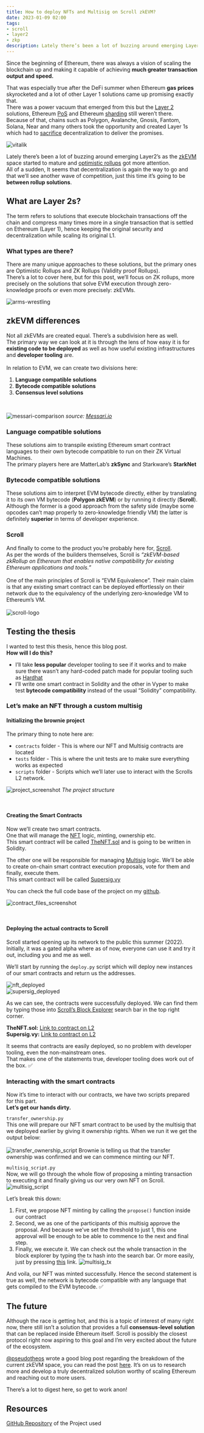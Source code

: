 ```yaml
---
title: How to deploy NFTs and Multisig on Scroll zkEVM?
date: 2023-01-09 02:00
tags:
- scroll
- layer2
- zkp
description: Lately there’s been a lot of buzzing around emerging Layer2’s as the zkEVM space started to mature and optimistic rollups got more attention. All of a sudden, It seems that decentralization is again the way to go and that we’ll see another wave of competition, just this time it’s going to be between rollup solutions.
---
```


Since the beginning of Ethereum, there was always a vision of scaling the blockchain up and making it capable of achieving **much greater transaction output and speed.**

That was especially true after the DeFi summer when Ethereum **gas prices** skyrocketed and a lot of other Layer 1 solutions came up promising exactly that.<br/>
There was a power vacuum that emerged from this but the [Layer 2](https://www.investopedia.com/terms/l/level2.asp) solutions, Ethereum [PoS](https://www.investopedia.com/terms/p/proof-stake-pos.asp) and Ethereum [sharding](https://www.investopedia.com/terms/s/sharding.asp) still weren’t there.<br/>
Because of that, chains such as Polygon, Avalanche, Gnosis, Fantom, Solana, Near and many others took the opportunity and created Layer 1s which had to [sacrifice](https://www.ledger.com/academy/what-is-the-blockchain-trilemma) decentralization to deliver the promises.

![vitalik](/media/scroll-layer2-nft-and-multisig-deployment/vitalik.png "Vitalik Ethereum 2")
<br/>

Lately there’s been a lot of buzzing around emerging Layer2’s as the [zkEVM](https://www.alchemy.com/overviews/zkevm) space started to mature and [optimistic rollups](https://ethereum.org/en/developers/docs/scaling/optimistic-rollups/) got more attention.<br/>
All of a sudden, It seems that decentralization is again the way to go and that we’ll see another wave of competition, just this time it’s going to be **between rollup solutions**.

## What are Layer 2s?

The term refers to solutions that execute blockchain transactions off the chain and compress many times more in a single transaction that is settled on Ethereum (Layer 1), hence keeping the original security and decentralization while scaling its original L1.

### What types are there?
There are many unique approaches to these solutions, but the primary ones are Optimistic Rollups and ZK Rollups (Validity proof Rollups).<br/>
There’s a lot to cover here, but for this post, we’ll focus on ZK rollups, more precisely on the solutions that solve EVM execution through zero-knowledge proofs or even more precisely: zkEVMs.

![arms-wrestling](/media/scroll-layer2-nft-and-multisig-deployment/arms-wrestling.jpeg "Arms wrestling")
<br/>

## zkEVM differences

Not all zkEVMs are created equal. There’s a subdivision here as well.<br/>
The primary way we can look at it is through the lens of how easy it is for **existing code to be deployed** as well as how useful existing infrastructures and **developer tooling** are.
<br/><br/>
In relation to EVM, we can create two divisions here:
1. **Language compatible solutions**
2. **Bytecode compatible solutions**
3. **Consensus level solutions**
<br/>

![messari-comparison](/media/scroll-layer2-nft-and-multisig-deployment/messari-comparison.jpeg "Messari zkEVM overview")
_source: [Messari.io](https://twitter.com/MessariCrypto/status/1558241955502440450)_

### Language compatible solutions
These solutions aim to transpile existing Ethereum smart contract languages to their own bytecode compatible to run on their ZK Virtual Machines.<br/>
The primary players here are MatterLab’s **zkSync** and Starkware’s **StarkNet**

### Bytecode compatible solutions
These solutions aim to interpret EVM bytecode directly, either by translating it to its own VM bytecode (**Polygon zkEVM**) or by running it directly (**Scroll**).<br/>
Although the former is a good approach from the safety side (maybe some opcodes can’t map properly to zero-knowledge friendly VM) the latter is definitely **superior** in terms of developer experience.

### Scroll
And finally to come to the product you’re probably here for, [Scroll](https://scroll.io/).<br/>
As per the words of the builders themselves, Scroll is _“zkEVM-based zkRollup on Ethereum that enables native compatibility for existing Ethereum applications and tools.”_
<br/><br/>
One of the main principles of Scroll is “EVM Equivalence”. Their main claim is that any existing smart contract can be deployed effortlessly on their network due to the equivalency of the underlying zero-knowledge VM to Ethereum’s VM.
<br/><br/>
![scroll-logo](/media/scroll-layer2-nft-and-multisig-deployment/scroll-logo.png "Scroll logo")
<br/>

## Testing the thesis
I wanted to test this thesis, hence this blog post.<br/>
**How will I do this?**
- I’ll take **less popular** developer tooling to see if it works and to make sure there wasn’t any hard-coded patch made for popular tooling such as [Hardhat](https://hardhat.org/)
- I’ll write one smart contract in Solidity and the other in Vyper to make test **bytecode compatibility** instead of the usual “Solidity” compatibility. 

### Let’s make an NFT through a custom multisig
#### Initializing the brownie project
The primary thing to note here are:
- `contracts` folder - This is where our NFT and Multisig contracts are located
- `tests` folder - This is where the unit tests are to make sure everything works as expected
- `scripts` folder - Scripts which we’ll later use to interact with the Scrolls L2 network.

![project_screenshot](/media/scroll-layer2-nft-and-multisig-deployment/project_screenshot.png "Project overview")
_The project structure_

<br/>

#### Creating the Smart Contracts
Now we’ll create two smart contracts.<br/>
One that will manage the [NFT](https://www.investopedia.com/non-fungible-tokens-nft-5115211) logic, minting, ownership etc.<br/>
This smart contract will be called [TheNFT.sol](https://github.com/pajicf/scroll-multisig-and-nft/blob/main/contracts/TheNFT.sol) and is going to be written in Solidity.

The other one will be responsible for managing [Multisig](https://www.coindesk.com/learn/what-is-a-multisig-wallet/) logic. We’ll be able to create on-chain smart contract execution proposals, vote for them and finally, execute them.<br/>
This smart contract will be called [Supersig.vy](https://github.com/pajicf/scroll-multisig-and-nft/blob/main/contracts/Supersig.vy)

You can check the full code base of the project on my [github](https://github.com/pajicf/scroll-multisig-and-nft).

![contract_files_screenshot](/media/scroll-layer2-nft-and-multisig-deployment/contract_files_screenshot.png "Contracts overview")

<br/>

#### Deploying the actual contracts to Scroll
Scroll started opening up its network to the public this summer (2022). Initially, it was a gated alpha where as of now, everyone can use it and try it out, including you and me as well.

We’ll start by running the `deploy.py` script which will deploy new instances of our smart contracts and return us the addresses.

![nft_deployed](/media/scroll-layer2-nft-and-multisig-deployment/nft_deployed.png "NFT deployed")<br/>
![supersig_deployed](/media/scroll-layer2-nft-and-multisig-deployment/supersig_deployed.png "Contracts overview")

As we can see, the contracts were successfully deployed. We can find them by typing those into [Scroll’s Block Explorer](https://l2scan.scroll.io/) search bar in the top right corner.

**TheNFT.sol:** [Link to contract on L2](https://l2scan.scroll.io/address/0xF7e514622AF27662fBd940b7061a2daD977ba478)<br/>
**Supersig.vy:** [Link to contract on L2](https://l2scan.scroll.io/address/0x79A485E22d85757c4fa545FfF5DdFE5999E93210)

It seems that contracts are easily deployed, so no problem with developer tooling, even the non-mainstream ones.<br/>
That makes one of the statements true, developer tooling does work out of the box. ✅

### Interacting with the smart contracts
Now it’s time to interact with our contracts, we have two scripts prepared for this part.<br/>
**Let’s get our hands dirty.**

`transfer_ownership.py`<br/>
This one will prepare our NFT smart contract to be used by the multisig that we deployed earlier by giving it ownership rights. When we run it we get the output below:<br/><br/>
![transfer_ownership_script](/media/scroll-layer2-nft-and-multisig-deployment/transfer_ownership_script.png "Transfer ownership script")
Brownie is telling us that the transfer ownership was confirmed and we can commence minting our NFT.

`multisig_script.py`<br/>
Now, we will go through the whole flow of proposing a minting transaction to executing it and finally giving us our very own NFT on Scroll.
![multisig_script](/media/scroll-layer2-nft-and-multisig-deployment/multisig_script.png "Multisig script")

Let’s break this down:
1. First, we propose NFT minting by calling the `propose()` function inside our contract
2. Second, we as one of the participants of this multisig approve the proposal. And because we’ve set the threshold to just 1, this one approval will be enough to be able to commence to the next and final step.
3. Finally, we execute it. We can check out the whole transaction in the block explorer by typing the tx hash into the search bar. Or more easily, just by pressing [this](https://l2scan.scroll.io/tx/0x5902d0b33b571bcca396dcf462d4880eb0aa93088fd40e41c31dfc9792e0005e) link.
![multisig_tx](/media/scroll-layer2-nft-and-multisig-deployment/multisig_tx.png "Multisig tx")

And voila, our NFT was minted successfully. Hence the second statement is true as well, the network is bytecode compatible with any language that gets compiled to the EVM bytecode. ✅

## The future
Although the race is getting hot, and this is a topic of interest of many right now, there still isn’t a solution that provides a full **consensus-level solution** that can be replaced inside Ethereum itself. Scroll is possibly the closest protocol right now aspiring to this goal and I’m very excited about the future of the ecosystem.

[@pseudotheos](https://twitter.com/pseudotheos) wrote a good blog post regarding the breakdown of the current zkEVM space, you can read the post [here](https://pseudotheos.mirror.xyz/b_696drhG1k6Nc89RHBHFuoC0IF6g88q-fjJw9dDbKQ). It’s on us to research more and develop a truly decentralized solution worthy of scaling Ethereum and reaching out to more users.

There’s a lot to digest here, so get to work anon!

## Resources
[GitHub Repository](https://github.com/pajicf/scroll-multisig-and-nft) of the Project used